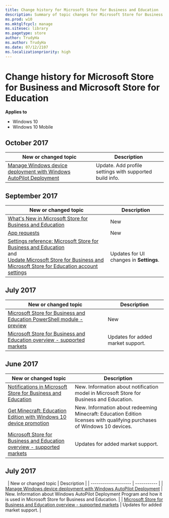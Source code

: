 ```yaml
---
title: Change history for Microsoft Store for Business and Education
description: Summary of topic changes for Microsoft Store for Business and Microsoft Store for Education. 
ms.prod: w10
ms.mktglfcycl: manage
ms.sitesec: library
ms.pagetype: store
author: TrudyHa
ms.author: TrudyHa
ms.date: 07/12/2107
ms.localizationpriority: high
---
```


# Change history for Microsoft Store for Business and Microsoft Store for Education  

**Applies to**

-   Windows 10
-   Windows 10 Mobile

## October 2017

| New or changed topic | Description |
| --- | --- |
| [Manage Windows device deployment with Windows AutoPilot Deployment](add-profile-to-devices.md) | Update. Add profile settings with supported build info.  |

## September 2017

| New or changed topic | Description |
| --- | --- |
| [What's New in Microsoft Store for Business and Education](whats-new-microsoft-store-business-education.md) | New |
| [App requests](https://docs.microsoft.com/microsoft-store/acquire-apps-microsoft-store-for-business#request-apps) | New |
| [Settings reference: Microsoft Store for Business and Education](manage-settings-microsoft-store-for-business.md) </br> and </br> [Update Microsoft Store for Business and Microsoft Store for Education account settings](update-microsoft-store-for-business-account-settings.md) | Updates for UI changes in **Settings**. |

## July 2017

| New or changed topic | Description |
| --- | --- |
| [Microsoft Store for Business and Education PowerShell module - preview](microsoft-store-for-business-education-powershell-module.md) | New |
| [Microsoft Store for Business and Education overview - supported markets](https://docs.microsoft.com/en-us/microsoft-store/windows-store-for-business-overview#supported-markets) | Updates for added market support. |

## June 2017
| New or changed topic | Description |
| -------------------- | ----------- |
| [Notifications in Microsoft Store for Business and Education](notifications-microsoft-store-business.md) | New. Information about notification model in Microsoft Store for Business and Education. |
| [Get Minecraft: Education Edition with Windows 10 device promotion](https://docs.microsoft.com/education/windows/get-minecraft-device-promotion) | New. Information about redeeming Minecraft: Education Edition licenses with qualifying purchases of Windows 10 devices.  |
| [Microsoft Store for Business and Education overview - supported markets](https://docs.microsoft.com/en-us/microsoft-store/windows-store-for-business-overview#supported-markets) | Updates for added market support. |

## July 2017
 
| New or changed topic | Description |
| -------------------- | ----------- |
| [Manage Windows device deployment with Windows AutoPilot Deployment](add-profile-to-devices.md) | New. Information about Windows AutoPilot Deployment Program and how it is used in Microsoft Store for Business and Education.  |
| [Microsoft Store for Business and Education overview - supported markets](https://docs.microsoft.com/en-us/microsoft-store/windows-store-for-business-overview#supported-markets) | Updates for added market support. |
 





